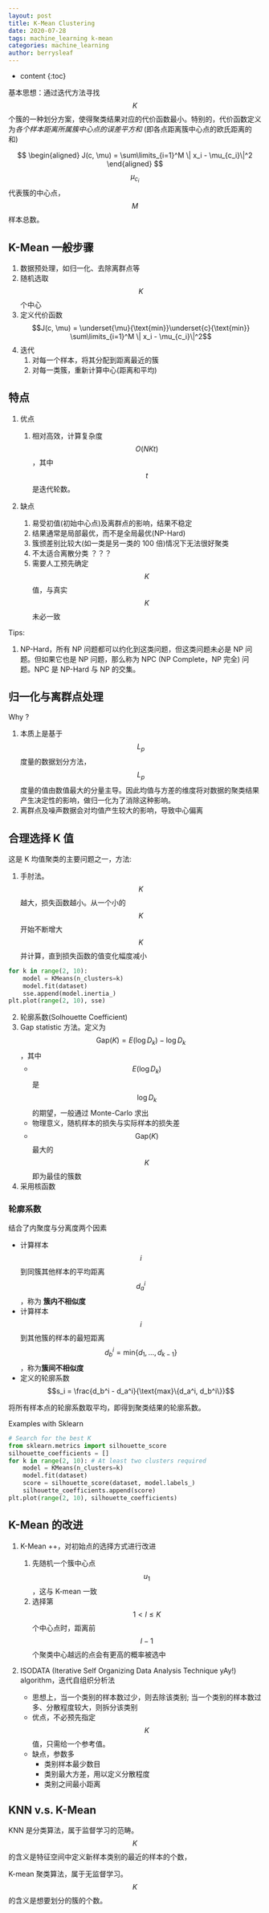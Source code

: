 ```yaml
---
layout: post
title: K-Mean Clustering
date: 2020-07-28
tags: machine_learning k-mean
categories: machine_learning
author: berrysleaf
---
```

* content
{:toc}


基本思想：通过迭代方法寻找$$K$$个簇的一种划分方案，使得聚类结果对应的代价函数最小。特别的，代价函数定义为*各个样本距离所属簇中心点的误差平方和* (即各点距离簇中心点的欧氏距离的和)



$$
\begin{aligned}
    J(c, \mu) = \sum\limits_{i=1}^M \| x_i - \mu_{c_i}\|^2
\end{aligned}
$$
$$\mu_{c_i}$$代表簇的中心点，$$M$$样本总数。

## K-Mean 一般步骤
1. 数据预处理，如归一化、去除离群点等
2. 随机选取$$K$$个中心
3. 定义代价函数 $$J(c, \mu) = \underset{\mu}{\text{min}}\underset{c}{\text{min}} \sum\limits_{i=1}^M \| x_i - \mu_{c_i}\|^2$$
4. 迭代
    1. 对每一个样本，将其分配到距离最近的簇
    2. 对每一类簇，重新计算中心(距离和平均)

## 特点
1. 优点
    1. 相对高效，计算复杂度 $$ O(NKt) $$，其中 $$ t $$是迭代轮数。

2. 缺点
    1. 易受初值(初始中心点)及离群点的影响，结果不稳定
    2. 结果通常是局部最优，而不是全局最优(NP-Hard)
    3. 簇颁差别比较大(如一类是另一类的 100 倍)情况下无法很好聚类
    4. 不太适合离散分类 ？？？
    5. 需要人工预先确定 $$ K $$ 值，与真实 $$ K $$ 未必一致


Tips: 
1. NP-Hard，所有 NP 问题都可以约化到这类问题，但这类问题未必是 NP 问题。但如果它也是 NP 问题，那么称为 NPC (NP Complete，NP 完全) 问题。NPC 是 NP-Hard 与 NP 的交集。

## 归一化与离群点处理
Why ?
1. 本质上是基于$$ L_p$$ 度量的数据划分方法，$$L_p$$ 度量的值由数值最大的分量主导。因此均值与方差的维度将对数据的聚类结果产生决定性的影响，做归一化为了消除这种影响。
2. 离群点及噪声数据会对均值产生较大的影响，导致中心偏离


## 合理选择 K 值
这是 K 均值聚类的主要问题之一，方法:
1. 手肘法。$$ K$$ 越大，损失函数越小。从一个小的 $$K$$ 开始不断增大 $$K$$ 并计算，直到损失函数的值变化幅度减小
```python
for k in range(2, 10): 
    model = KMeans(n_clusters=k)
    model.fit(dataset)
    sse.append(model.inertia_)
plt.plot(range(2, 10), sse)
```
2. 轮廓系数(Solhouette Coefficient)
3. Gap statistic 方法。定义为 $$ \text{Gap}(K) = E(\log D_k) - \log D_k $$，其中
    * $$ E(\log D_k) $$ 是 $$ \log D_k $$ 的期望，一般通过 Monte-Carlo 求出
    * 物理意义，随机样本的损失与实际样本的损失差
    * $$ \text{Gap}(K) $$ 最大的 $$ K$$ 即为最佳的簇数
4. 采用核函数

### 轮廓系数
结合了内聚度与分离度两个因素
* 计算样本 $$i$$ 到同簇其他样本的平均距离 $$ d_a^i $$，称为 **簇内不相似度**
* 计算样本$$i$$到其他簇的样本的最短距离 $$ d_b^i = \text{min} \{ d_1, ..., d_{k-1}\}$$，称为**簇间不相似度**
* 定义的轮廓系数 $$s_i = \frac{d_b^i - d_a^i}{\text{max}\{d_a^i, d_b^i\}}$$

将所有样本点的轮廓系数取平均，即得到聚类结果的轮廓系数。

Examples with Sklearn

```python
# Search for the best K
from sklearn.metrics import silhouette_score
silhouette_coefficients = []
for k in range(2, 10): # At least two clusters required
    model = KMeans(n_clusters=k)
    model.fit(dataset)
    score = silhouette_score(dataset, model.labels_)
    silhouette_coefficients.append(score)
plt.plot(range(2, 10), silhouette_coefficients)
```


## K-Mean 的改进
1. K-Mean ++，对初始点的选择方式进行改进
    1. 先随机一个簇中心点 $$ u_1 $$，这与 K-mean 一致
    2. 选择第 $$ 1 < l \leq K $$ 个中心点时，距离前 $$l-1$$ 个聚类中心越远的点会有更高的概率被选中
    
2. ISODATA (Iterative Self Organizing Data Analysis Technique yAy!) algorithm，迭代自组织分析法
    * 思想上，当一个类别的样本数过少，则去除该类别; 当一个类别的样本数过多、分散程度较大，则拆分该类别
    * 优点，不必预先指定 $$K$$ 值，只需给一个参考值。
    * 缺点，参数多
        * 类别样本最少数目
        * 类别最大方差，用以定义分散程度
        * 类别之间最小距离 


## KNN v.s. K-Mean
KNN 是分类算法，属于监督学习的范畴。$$ K $$ 的含义是特征空间中定义新样本类别的最近的样本的个数，

K-mean 聚类算法，属于无监督学习。$$ K $$ 的含义是想要划分的簇的个数。
